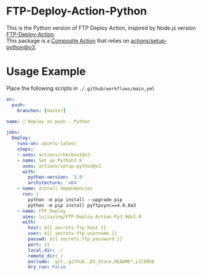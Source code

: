 # FTP-Deploy-Action-Python

This is the Python version of FTP Deploy Action, inspired by Node.js version [FTP-Deploy-Action](https://github.com/SamKirkland/FTP-Deploy-Action).  
This package is a [Composite Action](https://docs.github.com/en/actions/creating-actions/creating-a-composite-action) that relies on [actions/setup-python@v3](https://github.com/actions/setup-python).

# Usage Example

Place the following scripts in `./.github/workflows/main,yml`

```yml
on: 
  push:
    branches: [master]

name: 🚀 Deploy on push - Python

jobs:
  Deploy:
    runs-on: ubuntu-latest
    steps:
    - uses: actions/checkout@v3
    - name: Set up Python3.9
      uses: actions/setup-python@v3
      with:
        python-version: '3.9'
        architecture: 'x64'
    - name: Install dependencies
      run: |
        python -m pip install --upgrade pip
        python -m pip install pyftpsync==4.0.0a3
    - name: FTP Deploy
      uses: lujiaying/FTP-Deploy-Action-Py3.9@v1.0
      with:
        host: ${{ secrets.ftp_host }}
        user: ${{ secrets.ftp_username }}
        passwd: ${{ secrets.ftp_password }}
        port: 21
        local_dir: ./
        remote_dir: /
        exclude: .git,.github,.DS_Store,README*,LICENSE
        dry_run: False
```
